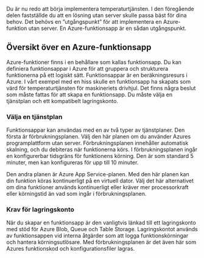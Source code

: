 Du är nu redo att börja implementera temperaturtjänsten. I den föregående delen fastställde du att en lösning utan server skulle passa bäst för dina behov. Det behövs en ”utgångspunkt” för att implementera en Azure-funktion utan server. En Azure-funktionsapp är en sådan utgångspunkt.

## <a name="azure-function-app-overview"></a>Översikt över en Azure-funktionsapp
Azure-funktioner finns i en behållare som kallas funktionsapp. Du kan definiera funktionsappar i Azure för att gruppera och strukturera funktionerna på ett logiskt sätt. Funktionsappar är en beräkningsresurs i Azure. I vårt exempel med en hiss skulle en funktionsapp ha skapats som värd för temperaturtjänsten för maskineriets drivhjul. Det finns några beslut som måste fattas för att skapa en funktionsapp. Du måste välja en tjänstplan och ett kompatibelt lagringskonto.

### <a name="choosing-a-service-plan"></a>Välja en tjänstplan
Funktionsappar kan användas med en av två typer av tjänstplaner. Den första är förbrukningsplanen. Välj den här planen om du använder Azures programplattform utan server. Förbrukningsplanen innehåller automatisk skalning, och du debiteras när funktionerna körs. I förbrukningsplanen ingår en konfigurerbar tidsgräns för funktionens körning. Den är som standard 5 minuter, men kan konfigureras för upp till 10 minuter. 

Den andra planen är Azure App Service-planen. Med den här planen kan din funktion köras kontinuerligt på en virtuell dator. Välj det här alternativet om dina funktioner används kontinuerligt eller kräver mer processorkraft eller körningstid än vad som ingår i förbrukningsplanen. 

### <a name="storage-account-requirements"></a>Krav för lagringskonto
När du skapar en funktionsapp är den vanligtvis länkad till ett lagringskonto med stöd för Azure Blob, Queue och Table Storage. Lagringskontot används av funktionsappen vid interna åtgärder som att logga funktionskörningar och hantera körningsutlösare. Med förbrukningsplanen är det även här som Azures funktionskod och konfigurationsfiler lagras. 
